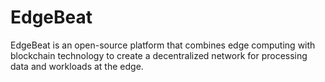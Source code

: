 # EdgeBeat
EdgeBeat is an open-source platform that combines edge computing with blockchain technology to create a decentralized network for processing data and workloads at the edge.
